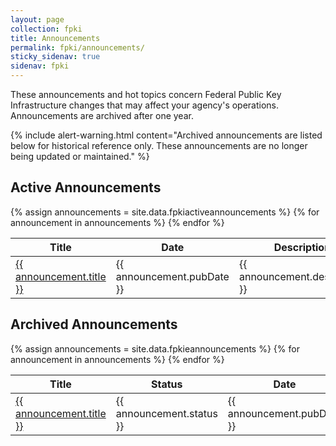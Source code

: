 ```yaml
---
layout: page
collection: fpki
title: Announcements
permalink: fpki/announcements/
sticky_sidenav: true
sidenav: fpki
---
```


These announcements and hot topics concern Federal Public Key Infrastructure changes that may affect your agency's operations. Announcements are archived after one year.

{% include alert-warning.html content="Archived announcements are listed below for historical reference only. These announcements are no longer being updated or maintained." %}

## Active Announcements

<table class="usa-table--borderless playbooks-table">
  <thead class="usa-sr-only">
    <tr>
      <th id="playbooks-table-heading-title" scope="col">Title</th>
      <th id="playbooks-table-heading-date" scope="col">Date</th>
      <th id="playbooks-table-heading-description" scope="col">Description</th>
    </tr>
  </thead>
  <tbody>
    {% assign announcements = site.data.fpkiactiveannouncements %}
    {% for announcement in announcements %}
        <tr class="playbooks-table-row">
          <td><a href="{{ announcement.url | relative_url }}">{{ announcement.title }}</a></td>
          <td>{{ announcement.pubDate }}</td>
          <td>{{ announcement.description }}</td>
        </tr>
    {% endfor %}
  </tbody>
</table>

## Archived Announcements

<table class="usa-table--borderless announcement-table">
  <thead class="usa-sr-only">
    <tr>
      <th id="announcement-table-heading-title" scope="col">Title</th>
      <th id="announcement-table-heading-status" scope="col">Status</th>
      <th id="announcement-table-heading-date" scope="col">Date</th>
      <th id="announcement-table-heading-description" scope="col">Description</th>
    </tr>
  </thead>
  <tbody>
    {% assign announcements = site.data.fpkieannouncements %}
    {% for announcement in announcements %}
        <tr class="announcement-table-row">
          <td><a href="{{ announcement.url | relative_url }}">{{ announcement.title }}</a></td>
          <td>{{ announcement.status }}</td>
          <td>{{ announcement.pubDate }}</td>
          <td>{{ announcement.description }}</td>
        </tr>
    {% endfor %}
  </tbody>
</table>